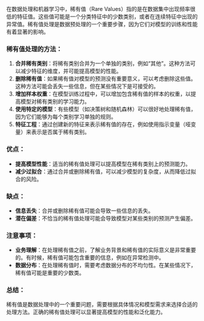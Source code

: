 在数据处理和机器学习中，稀有值（Rare Values）指的是在数据集中出现频率很低的特征值。这些值可能是一个分类特征中的少数类别，或者在连续特征中出现的异常值。稀有值处理是数据预处理的一个重要步骤，因为它们对模型的训练和性能有着显著的影响。
### 稀有值处理的方法：
1. **合并稀有类别**：将稀有类别合并为一个单独的类别，例如“其他”。这种方法可以减少特征的维度，并可能提高模型的性能。
2. **删除稀有值**：如果稀有值对模型的预测没有重要意义，可以考虑删除这些值。这种方法可能会丢失一些信息，但在某些情况下是可接受的。
3. **增加样本权重**：在模型训练过程中，可以增加包含稀有值的样本的权重，以提高模型对稀有类别的学习能力。
4. **使用特定的模型**：有些模型（如决策树和随机森林）可以很好地处理稀有值，因为它们能够为每个类别学习单独的规则。
5. **特征工程**：通过创建新的特征来表示稀有值的存在，例如使用指示变量（哑变量）来表示是否属于稀有类别。
### 优点：
- **提高模型性能**：适当的稀有值处理可以提高模型在稀有类别上的预测能力。
- **减少过拟合**：通过合并或删除稀有值，可以减少模型的复杂度，从而降低过拟合的风险。
### 缺点：
- **信息丢失**：合并或删除稀有值可能会导致一些信息的丢失。
- **潜在偏差**：不恰当的稀有值处理可能会导致模型对某些类别的预测产生偏差。
### 注意事项：
- **业务理解**：在处理稀有值之前，了解业务背景和稀有值的实际意义是非常重要的。有时候，稀有值可能包含重要的信息，例如在异常检测中。
- **数据分布**：在处理稀有值时，需要考虑数据分布的不均匀性。在某些情况下，稀有值可能是重要的少数类。
### 总结：
稀有值是数据处理中的一个重要问题，需要根据具体情况和模型需求来选择合适的处理方法。正确的稀有值处理可以显著提高模型的性能和泛化能力。
